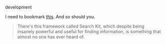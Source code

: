 development

I need to bookmark [this](http://nshipster.com/search-kit/). And so should you.
  
>There's this framework called Search Kit, which despite being insanely powerful and useful for finding information, is something that almost no one has ever heard of.